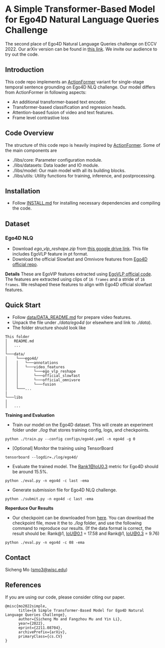 # A Simple Transformer-Based Model for Ego4D Natural Language Queries Challenge

The second place of Ego4D Natural Language Queries challenge on ECCV 2022. Our arXiv version can be found in [this link](https://arxiv.org/abs/2211.08704). We invite our audience to try out the code.

## Introduction

This code repo implements an [ActionFormer](https://github.com/happyharrycn/actionformer_release) variant for single-stage temporal sentence grounding on Ego4D NLQ challenge. Our model differs from ActionFormer in following aspects:

* An additional transformer-based text encoder.
* Transformer-based classification and regression heads.
* Attention-based fusion of video and text features.
* Frame level contrastive loss


## Code Overview
The structure of this code repo is heavily inspired by [ActionFormer](https://github.com/happyharrycn/actionformer_release). Some of the main components are
* ./libs/core: Parameter configuration module.
* ./libs/datasets: Data loader and IO module.
* ./libs/model: Our main model with all its building blocks.
* ./libs/utils: Utility functions for training, inference, and postprocessing.

## Installation
* Follow [INSTALL.md](https://github.com/SichengMo/Ego4D_NLQ_Actionformer/blob/main/INSTALL.md) for installing necessary dependencies and compiling the code.

## Dataset
### Ego4D NLQ
* Download *ego_vlp_reshape.zip* from [this google drive link](https://drive.google.com/file/d/1MnurvQQsBRdm3fn7RT6vLLWCfFkzL7bL/view?usp=share_link). This file includes EgoVLP feature in pt format.
* Download the official Slowfast and Omnivore features from [Ego4D official repo](https://github.com/facebookresearch/Ego4d/tree/main/ego4d/cli). 

**Details** These are EgoVlP features extracted using [EgoVLP official code](https://github.com/showlab/EgoVLP). The features are extracted using clips of `16 frames` and a stride of `16 frames`. We reshaped these features to align with Ego4D official slowfast features.

## Quick Start
* Follow [data/DATA_README.md](https://github.com/SichengMo/Ego4D_NLQ_Actionformer/blob/main/data/DATA_README.md) for prepare video features.
* Unpack the file under *./data/ego4d* (or elsewhere and link to *./data*).
* The folder structure should look like
```
This folder
│   README.md
│   ...  
│
└───data/
│    └───ego4d/
│    │	 └───annotations
│    │	 └───video_features
│    │	     └───ego_vlp_reshape
│    │	     └───official_slowfast   
│    │	     └───official_omnivore 
│    │	     └───fusion     
│    └───...
|
└───libs
│
│   ...
```

**Training and Evaluation**
* Train our model on the Ego4D dataset. This will create an experiment folder under *./log* that stores training config, logs, and checkpoints.
```shell
python ./train.py --config configs/ego4d.yaml -n ego4d -g 0
```
* [Optional] Monitor the training using TensorBoard
```shell
tensorboard --logdir=./log/ego4d/
```
* Evaluate the trained model. The Rank1@IoU0.3 metric for Ego4D should be around 15.5%.
```shell
python ./eval.py -n ego4d -c last -ema 
```

* Generate submission file for Ego4D NLQ challenge.
```shell
python ./submit.py -n ego4d -c last -ema 
```

**Reperduce Our Results**
* Our checkpoint can be downloaded from [here](https://drive.google.com/file/d/1nBGREUVUM10sQI2cwMgONSDfS3TQYMT1/view?usp=sharing). You can download the checkpoint file, move it the to *./log* folder, and use the following command to reproduce our results. (If the data format is correct, the result should be: Rank@1, IoU@0.1 = 17.58 and Rank@1, IoU@0.3 = 9.76)
```shell
python ./eval.py -n ego4d -c 08 -ema 
```

## Contact
Sicheng Mo (smo3@wisc.edu)

## References
If you are using our code, please consider citing our paper.
```
@misc{mo2022simple,
      title={A Simple Transformer-Based Model for Ego4D Natural Language Queries Challenge}, 
      author={Sicheng Mo and Fangzhou Mu and Yin Li},
      year={2022},
      eprint={2211.08704},
      archivePrefix={arXiv},
      primaryClass={cs.CV}
}
```
